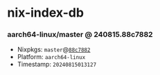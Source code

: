 # nix-index-db
### aarch64-linux/master @ 240815.88c7882
- Nixpkgs: `master`@[`88c7882`](https://github.com/NixOS/nixpkgs/commit/88c78823368ff947a8758933ca93b147a822d223)
- Platform: `aarch64-linux`
- Timestamp: `20240815013127`
